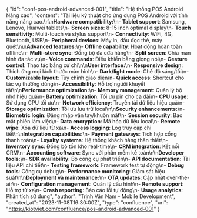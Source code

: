 {
  "id": "conf-pos-android-advanced-001",
  "title": "Hệ thống POS Android Nâng cao",
  "content": "Tài liệu kỹ thuật cho ứng dụng POS Android với tính năng nâng cao.\n\n**Hardware compatibility:**\n- **Tablet support**: Samsung, Lenovo, Huawei tablets\n- **Screen sizes**: 8-15 inch optimal display\n- **Touch sensitivity**: Multi-touch và stylus support\n- **Connectivity**: WiFi, 4G, Bluetooth, USB\n- **Peripheral devices**: Máy in, đầu đọc thẻ, máy quét\n\n**Advanced features:**\n- **Offline capability**: Hoạt động hoàn toàn offline\n- **Multi-store sync**: Đồng bộ đa cửa hàng\n- **Split screen**: Chia màn hình đa tác vụ\n- **Voice commands**: Điều khiển bằng giọng nói\n- **Gesture control**: Thao tác bằng cử chỉ\n\n**User interface:**\n- **Responsive design**: Thích ứng mọi kích thước màn hình\n- **Dark/light mode**: Chế độ sáng/tối\n- **Customizable layout**: Tùy chỉnh giao diện\n- **Quick access**: Shortcut cho tác vụ thường dùng\n- **Accessibility**: Hỗ trợ người khuyết tật\n\n**Performance optimization:**\n- **Memory management**: Quản lý bộ nhớ hiệu quả\n- **Battery optimization**: Tối ưu pin cho ca dài\n- **CPU usage**: Sử dụng CPU tối ưu\n- **Network efficiency**: Truyền tải dữ liệu hiệu quả\n- **Storage optimization**: Tối ưu lưu trữ local\n\n**Security enhancements:**\n- **Biometric login**: Đăng nhập vân tay/khuôn mặt\n- **Session security**: Bảo mật phiên làm việc\n- **Data encryption**: Mã hóa dữ liệu local\n- **Remote wipe**: Xóa dữ liệu từ xa\n- **Access logging**: Log truy cập chi tiết\n\n**Integration capabilities:**\n- **Payment gateways**: Tích hợp cổng thanh toán\n- **Loyalty systems**: Hệ thống khách hàng thân thiết\n- **Inventory sync**: Đồng bộ tồn kho real-time\n- **CRM integration**: Kết nối CRM\n- **Accounting software**: Sync với phần mềm kế toán\n\n**Developer tools:**\n- **SDK availability**: Bộ công cụ phát triển\n- **API documentation**: Tài liệu API chi tiết\n- **Testing framework**: Framework test tự động\n- **Debug tools**: Công cụ debug\n- **Performance monitoring**: Giám sát hiệu suất\n\n**Deployment và maintenance:**\n- **OTA updates**: Cập nhật over-the-air\n- **Configuration management**: Quản lý cấu hình\n- **Remote support**: Hỗ trợ từ xa\n- **Crash reporting**: Báo cáo lỗi tự động\n- **Usage analytics**: Phân tích sử dụng",
  "author": "Trịnh Văn Nam - Mobile Development",
  "created_at": "2023-11-08T16:30:00Z",
  "type": "confluence",
  "url": "https://kiotviet.com/confluence/pos-android-advanced-001"
}